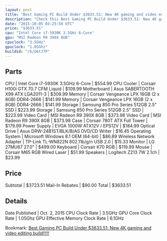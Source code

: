 ```yaml
---
layout: post
title: "Best Gaming PC Build Under $3633.51: New 4K gaming and video editing build!!!!!"
description: "Check this Best Gaming PC Build Under $3633.51: New 4K gaming and video editing build!!!!!. CPU: Intel Core i7-5930K 3.5GHz 6-Core, CPU Cooler: Corsair H100i GTX 70.7 CFM "
date: "2015-10-05 03:25:58 UTC"
price: "$3633.51"
cpu: "Intel Core i7-5930K 3.5GHz 6-Core"
gpu: "MSI Radeon R9 390X 8GB"
cpuclock: "3.5GHz"
gpuclock: "1.05Ghz"
buildid: "/b/G6tJ7P"
---
```


## Parts

CPU | Intel Core i7-5930K 3.5GHz 6-Core | $554.99
CPU Cooler | Corsair H100i GTX 70.7 CFM Liquid | $109.99
Motherboard | Asus SABERTOOTH X99 ATX LGA2011-3 | $309.99
Memory | Corsair Vengeance LPX 16GB (2 x 8GB) DDR4-2666 | $141.99
Memory | Corsair Vengeance LPX 16GB (2 x 8GB) DDR4-2666 | $141.99
Storage | Samsung 850 Pro Series 512GB 2.5" SSD | $223.99
Storage | Samsung 850 Pro Series 512GB 2.5" SSD | $223.99
Video Card | MSI Radeon R9 390X 8GB | $373.98
Video Card | MSI Radeon R9 390X 8GB | $373.98
Case | Corsair 780T ATX Full Tower | $179.99
Power Supply | EVGA 1000W ATX12V / EPS12V | $184.99
Optical Drive | Asus DRW-24B1ST/BLK/B/AS DVD/CD Writer | $16.45
Operating System | Microsoft Windows 8.1 OEM (64-bit) | $86.89
Wireless Network Adapter | TP-Link TL-WN822N 802.11b/g/n USB 2.0 | $15.33
Monitor | LG 27MU67 27.0" | $499.00
Keyboard | Corsair K70 RGB | $119.99
Mouse | Corsair M65 RGB Wired Laser | $51.99
Speakers | Logitech Z213 7W 2.1ch | $23.99

## Price

Subtotal | $3723.51
Mail-In Rebates | $90.00
Total | $3633.51

## Details

Date Published | Oct. 2, 2015
CPU Clock Rate | 3.5GHz
GPU Core Clock Rate | 1.05Ghz
GPU Effective Memory Clock Rate | 6.1GHz

Bookmark: [Best Gaming PC Build Under $3633.51: New 4K gaming and video editing build!!!!!](http://pcbuilders.github.io/2015/10/05/best-gaming-pc-build-under-3633-dollars-dot-51-new-4k-gaming-and-video-editing-build/)
